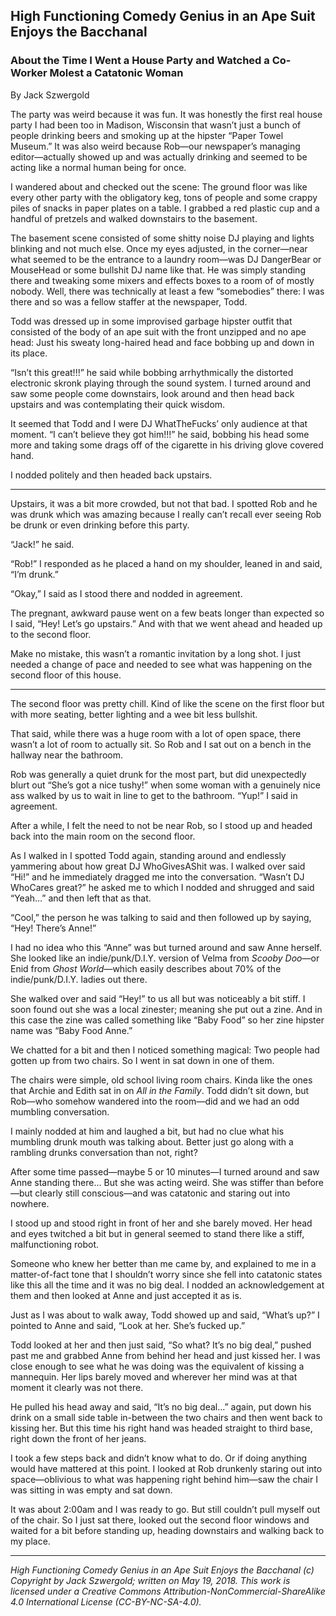 ## High Functioning Comedy Genius in an Ape Suit Enjoys the Bacchanal
### About the Time I Went a House Party and Watched a Co-Worker Molest a Catatonic Woman

By Jack Szwergold

The party was weird because it was fun. It was honestly the first real house party I had been too in Madison, Wisconsin that wasn’t just a bunch of people drinking beers and smoking up at the hipster “Paper Towel Museum.” It was also weird because Rob—our newspaper’s managing editor—actually showed up and was actually drinking and seemed to be acting like a normal human being for once.

I wandered about and checked out the scene: The ground floor was like every other party with the obligatory keg, tons of people and some crappy piles of snacks in paper plates on a table. I grabbed a red plastic cup and a handful of pretzels and walked downstairs to the basement.

The basement scene consisted of some shitty noise DJ playing and lights blinking and not much else. Once my eyes adjusted, in the corner—near what seemed to be the entrance to a laundry room—was DJ DangerBear or MouseHead or some bullshit DJ name like that. He was simply standing there and tweaking some mixers and effects boxes to a room of of mostly nobody. Well, there was technically at least a few “somebodies” there: I was there and so was a fellow staffer at the newspaper, Todd.

Todd was dressed up in some improvised garbage hipster outfit that consisted of the body of an ape suit with the front unzipped and no ape head: Just his sweaty long-haired head and face bobbing up and down in its place. 

“Isn’t this great!!!” he said while bobbing arrhythmically the distorted electronic skronk playing through the sound system. I turned around and saw some people come downstairs, look around and then head back upstairs and was contemplating their quick wisdom.

It seemed that Todd and I were DJ WhatTheFucks’ only audience at that moment. “I can’t believe they got him!!!” he said, bobbing his head some more and taking some drags off of the cigarette in his driving glove covered hand.

I nodded politely and then headed back upstairs.

***

Upstairs, it was a bit more crowded, but not that bad. I spotted Rob and he was drunk which was amazing because I really can’t recall ever seeing Rob be drunk or even drinking before this party.

“Jack!” he said.

“Rob!” I responded as he placed a hand on my shoulder, leaned in and said, “I’m drunk.”

“Okay,” I said as I stood there and nodded in agreement.

The pregnant, awkward pause went on a few beats longer than expected so I said, “Hey! Let’s go upstairs.” And with that we went ahead and headed up to the second floor.

Make no mistake, this wasn’t a romantic invitation by a long shot. I just needed a change of pace and needed to see what was happening on the second floor of this house.

***

The second floor was pretty chill. Kind of like the scene on the first floor but with more seating, better lighting and a wee bit less bullshit.

That said, while there was a huge room with a lot of open space, there wasn’t a lot of room to actually sit. So Rob and I sat out on a bench in the hallway near the bathroom.

Rob was generally a quiet drunk for the most part, but did unexpectedly blurt out “She’s got a nice tushy!” when some woman with a genuinely nice ass walked by us to wait in line to get to the bathroom. “Yup!” I said in agreement.

After a while, I felt the need to not be near Rob, so I stood up and headed back into the main room on the second floor.

As I walked in I spotted Todd again, standing around and endlessly yammering about how great DJ WhoGivesAShit was. I walked over said “Hi!” and he immediately dragged me into the conversation. “Wasn’t DJ WhoCares great?” he asked me to which I nodded and shrugged and said “Yeah…” and then left that as that.

“Cool,” the person he was talking to said and then followed up by saying, “Hey! There’s Anne!”

I had no idea who this “Anne” was but turned around and saw Anne herself. She looked like an indie/punk/D.I.Y. version of Velma from *Scooby Doo*—or Enid from *Ghost World*—which easily describes about 70% of the indie/punk/D.I.Y. ladies out there.

She walked over and said “Hey!” to us all but was noticeably a bit stiff. I soon found out she was a local zinester; meaning she put out a zine. And in this case the zine was called something like “Baby Food” so her zine hipster name was “Baby Food Anne.”

We chatted for a bit and then I noticed something magical: Two people had gotten up from two chairs. So I went in sat down in one of them.

The chairs were simple, old school living room chairs. Kinda like the ones that Archie and Edith sat in on *All in the Family*. Todd didn’t sit down, but Rob—who somehow wandered into the room—did and we had an odd mumbling conversation.

I mainly nodded at him and laughed a bit, but had no clue what his mumbling drunk mouth was talking about. Better just go along with a rambling drunks conversation than not, right?

After some time passed—maybe 5 or 10 minutes—I turned around and saw Anne standing there… But she was acting weird. She was stiffer than before—but clearly still conscious—and was catatonic and staring out into nowhere.

I stood up and stood right in front of her and she barely moved. Her head and eyes twitched a bit but in general seemed to stand there like a stiff, malfunctioning robot.

Someone who knew her better than me came by, and explained to me in a matter-of-fact tone that I shouldn’t worry since she fell into catatonic states like this all the time and it was no big deal. I nodded an acknowledgement at them and then looked at Anne and just accepted it as is.

Just as I was about to walk away, Todd showed up and said, “What’s up?” I pointed to Anne and said, “Look at her. She’s fucked up.”

Todd looked at her and then just said, “So what? It’s no big deal,” pushed past me and grabbed Anne from behind her head and just kissed her. I was close enough to see what he was doing was the equivalent of kissing a mannequin. Her lips barely moved and wherever her mind was at that moment it clearly was not there.

He pulled his head away and said, “It’s no big deal…” again, put down his drink on a small side table in-between the two chairs and then went back to kissing her. But this time his right hand was headed straight to third base, right down the front of her jeans.

I took a few steps back and didn’t know what to do. Or if doing anything would have mattered at this point. I looked at Rob drunkenly staring out into space—oblivious to what was happening right behind him—saw the chair I was sitting in was empty and sat down.

It was about 2:00am and I was ready to go. But still couldn’t pull myself out of the chair. So I just sat there, looked out the second floor windows and waited for a bit before standing up, heading downstairs and walking back to my place.

***

*High Functioning Comedy Genius in an Ape Suit Enjoys the Bacchanal (c) Copyright by Jack Szwergold; written on May 19, 2018. This work is licensed under a Creative Commons Attribution-NonCommercial-ShareAlike 4.0 International License (CC-BY-NC-SA-4.0).*